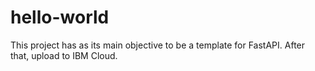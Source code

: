 # hello-world

This project has as its main objective to be a template for FastAPI. After that, upload to IBM Cloud.